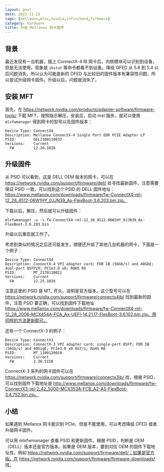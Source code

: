 ```yaml
---
layout: post
date: 2022-11-23
tags: [mellanox,mlnx,nvidia,infiniband,firmware]
category: hardware
title: 升级 Mellanox 网卡固件
---
```


## 背景

最近发现有一台机器，插上 ConnectX-4 IB 网卡后，内核模块可以识别到设备，但是无法使用，现象是 `ibstat` 等命令都看不到设备。降级 OFED 从 5.8 到 5.4 以后问题消失，所以认为可能是新的 OFED 与比较旧的固件版本有兼容性问题，所以尝试升级网卡固件。升级以后，问题就消失了。

## 安装 MFT

首先，在 https://network.nvidia.com/products/adapter-software/firmware-tools/ 下载 MFT，按照指示解压，安装后，启动 mst 服务，就可以使用 `mlxfwmanager` 得到网卡的型号以及固件版本：

```
Device Type: ConnectX4
Description: Mellanox ConnectX-4 Single Port EDR PCIE Adapter LP
PSID:        DEL2180110032
Versions:    Current
  FW         12.20.1820
```

## 升级固件

从 PSID 可以看到，这是 DELL OEM 版本的网卡，可以在 https://network.nvidia.com/support/firmware/dell/ 处寻找最新固件，注意需要保证 PSID 一致，可以找到这个 PSID 的 DELL 固件地址：https://www.mellanox.com/downloads/firmware/fw-ConnectX4-rel-12_28_4512-06W1HY_0JJN39_Ax-FlexBoot-3.6.203.bin.zip。

下载以后，解压，然后就可以升级固件：

```shell
mlxfwmanager -u -i fw-ConnectX4-rel-12_28_4512-06W1HY_0JJN39_Ax-FlexBoot-3.6.203.bin
```

升级以后重启就工作了。

考虑到类似的情况之后还可能发生，顺便还升级了其他几台机器的网卡，下面是一个例子：

```
Device Type: ConnectX4
Description: ConnectX-4 VPI adapter card; FDR IB (56Gb/s) and 40GbE; dual-port QSFP28; PCIe3.0 x8; ROHS R6
PSID:        MT_2170110021
Versions:    Current
  FW         12.25.1020
```

注意这里的 PSID 是 MT_ 开头，说明是官方版本。这个型号可以在 https://network.nvidia.com/support/firmware/connectx4ib/ 找到最新的固件，注意 PSID 要正确，可以找到固件下载地址 https://www.mellanox.com/downloads/firmware/fw-ConnectX4-rel-12_28_2006-MCX454A-FCA_Ax-UEFI-14.21.17-FlexBoot-3.6.102.bin.zip。用同样的方法更新即可。

还有一个 ConnectX-3 的例子：

```
Device Type: ConnectX3
Description: ConnectX-3 VPI adapter card; single-port QSFP; FDR IB (56Gb/s) and 40GigE; PCIe3.0 x8 8GT/s; RoHS R6
PSID:        MT_1100120019
Versions:    Current
  FW         2.36.5150
```

ConnectX-3 系列的网卡固件可以在 https://network.nvidia.com/support/firmware/connectx3ib/ 找，根据 PSID，可以找到固件下载地址是 http://www.mellanox.com/downloads/firmware/fw-ConnectX3-rel-2_42_5000-MCX353A-FCB_A2-A5-FlexBoot-3.4.752.bin.zip。

## 小结

如果遇到 Mellanox 网卡能识别 PCIe，但是不能使用，可以考虑降级 OFED 或者升级网卡固件。

可以用 mlxfwmanager 查看 PSID 和更新固件。根据 PSID，判断是 OEM（DELL）版本还是官方版本。如果是 OEM 版本，要到对应 OEM 的固件下载地址找，例如 https://network.nvidia.com/support/firmware/dell/；如果是官方版，在 https://network.nvidia.com/support/firmware/firmware-downloads/ 找。